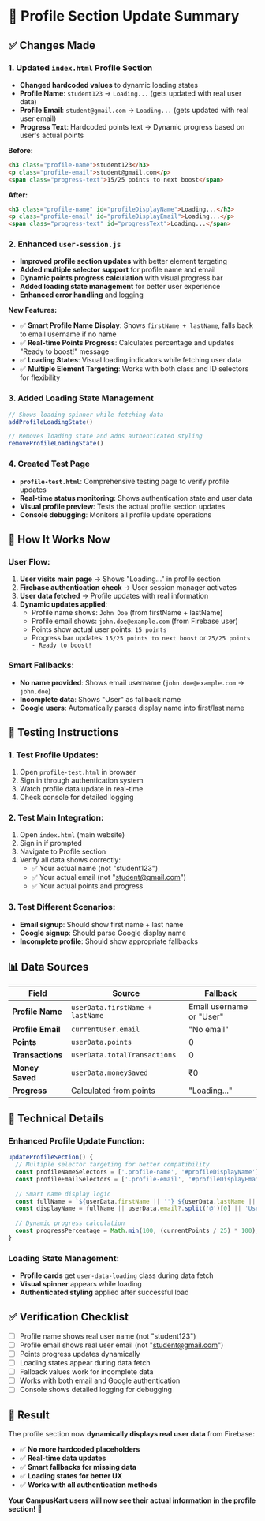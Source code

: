 # 🔄 Profile Section Update Summary

## ✅ Changes Made

### 1. **Updated `index.html` Profile Section**
- **Changed hardcoded values** to dynamic loading states
- **Profile Name**: `student123` → `Loading...` (gets updated with real user data)
- **Profile Email**: `student@gmail.com` → `Loading...` (gets updated with real user email)
- **Progress Text**: Hardcoded points text → Dynamic progress based on user's actual points

**Before:**
```html
<h3 class="profile-name">student123</h3>
<p class="profile-email">student@gmail.com</p>
<span class="progress-text">15/25 points to next boost</span>
```

**After:**
```html
<h3 class="profile-name" id="profileDisplayName">Loading...</h3>
<p class="profile-email" id="profileDisplayEmail">Loading...</p>
<span class="progress-text" id="progressText">Loading...</span>
```

### 2. **Enhanced `user-session.js`**
- **Improved profile section updates** with better element targeting
- **Added multiple selector support** for profile name and email
- **Dynamic points progress calculation** with visual progress bar
- **Added loading state management** for better user experience
- **Enhanced error handling** and logging

**New Features:**
- ✅ **Smart Profile Name Display**: Shows `firstName + lastName`, falls back to email username if no name
- ✅ **Real-time Points Progress**: Calculates percentage and updates "Ready to boost!" message
- ✅ **Loading States**: Visual loading indicators while fetching user data
- ✅ **Multiple Element Targeting**: Works with both class and ID selectors for flexibility

### 3. **Added Loading State Management**
```javascript
// Shows loading spinner while fetching data
addProfileLoadingState() 

// Removes loading state and adds authenticated styling
removeProfileLoadingState()
```

### 4. **Created Test Page**
- **`profile-test.html`**: Comprehensive testing page to verify profile updates
- **Real-time status monitoring**: Shows authentication state and user data
- **Visual profile preview**: Tests the actual profile section updates
- **Console debugging**: Monitors all profile update operations

## 🎯 **How It Works Now**

### **User Flow:**
1. **User visits main page** → Shows "Loading..." in profile section
2. **Firebase authentication check** → User session manager activates
3. **User data fetched** → Profile updates with real information
4. **Dynamic updates applied**:
   - Profile name shows: `John Doe` (from firstName + lastName)
   - Profile email shows: `john.doe@example.com` (from Firebase user)
   - Points show actual user points: `15 points`
   - Progress bar updates: `15/25 points to next boost` or `25/25 points - Ready to boost!`

### **Smart Fallbacks:**
- **No name provided**: Shows email username (`john.doe@example.com` → `john.doe`)
- **Incomplete data**: Shows "User" as fallback name
- **Google users**: Automatically parses display name into first/last name

## 🧪 **Testing Instructions**

### **1. Test Profile Updates:**
1. Open `profile-test.html` in browser
2. Sign in through authentication system
3. Watch profile data update in real-time
4. Check console for detailed logging

### **2. Test Main Integration:**
1. Open `index.html` (main website)
2. Sign in if prompted
3. Navigate to Profile section
4. Verify all data shows correctly:
   - ✅ Your actual name (not "student123")
   - ✅ Your actual email (not "student@gmail.com")
   - ✅ Your actual points and progress

### **3. Test Different Scenarios:**
- **Email signup**: Should show first name + last name
- **Google signup**: Should parse Google display name
- **Incomplete profile**: Should show appropriate fallbacks

## 📊 **Data Sources**

| Field | Source | Fallback |
|-------|--------|----------|
| **Profile Name** | `userData.firstName + lastName` | Email username or "User" |
| **Profile Email** | `currentUser.email` | "No email" |
| **Points** | `userData.points` | 0 |
| **Transactions** | `userData.totalTransactions` | 0 |
| **Money Saved** | `userData.moneySaved` | ₹0 |
| **Progress** | Calculated from points | "Loading..." |

## 🔧 **Technical Details**

### **Enhanced Profile Update Function:**
```javascript
updateProfileSection() {
  // Multiple selector targeting for better compatibility
  const profileNameSelectors = ['.profile-name', '#profileDisplayName'];
  const profileEmailSelectors = ['.profile-email', '#profileDisplayEmail'];
  
  // Smart name display logic
  const fullName = `${userData.firstName || ''} ${userData.lastName || ''}`.trim();
  const displayName = fullName || userData.email?.split('@')[0] || 'User';
  
  // Dynamic progress calculation
  const progressPercentage = Math.min(100, (currentPoints / 25) * 100);
}
```

### **Loading State Management:**
- **Profile cards** get `user-data-loading` class during data fetch
- **Visual spinner** appears while loading
- **Authenticated styling** applied after successful load

## ✅ **Verification Checklist**

- [ ] Profile name shows real user name (not "student123")
- [ ] Profile email shows real user email (not "student@gmail.com") 
- [ ] Points progress updates dynamically
- [ ] Loading states appear during data fetch
- [ ] Fallback values work for incomplete data
- [ ] Works with both email and Google authentication
- [ ] Console shows detailed logging for debugging

## 🎉 **Result**

The profile section now **dynamically displays real user data** from Firebase:
- ✅ **No more hardcoded placeholders**
- ✅ **Real-time data updates**
- ✅ **Smart fallbacks for missing data**
- ✅ **Loading states for better UX**
- ✅ **Works with all authentication methods**

**Your CampusKart users will now see their actual information in the profile section!** 🚀